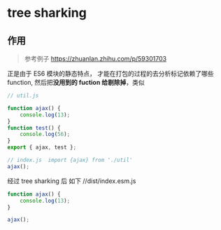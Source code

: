 # tree sharking

## 作用

> 参考例子 https://zhuanlan.zhihu.com/p/59301703

正是由于 ES6 模块的静态特点， 才能在打包的过程的去分析标记依赖了哪些 function, 然后把**没用到的 fuction 给剔除掉**，类似

```js
// util.js

function ajax() {
    console.log(13);
}
function test() {
    console.log(56);
}
export { ajax, test };

// index.js  import {ajax} from './util'
ajax();
```

经过 tree sharking 后 如下 //dist/index.esm.js

```js
function ajax() {
    console.log(13);
}

ajax();
```
